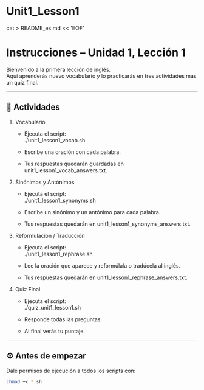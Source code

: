 # Unit1_Lesson1
cat > README_es.md << 'EOF'
# Instrucciones – Unidad 1, Lección 1

Bienvenido a la primera lección de inglés.  
Aquí aprenderás nuevo vocabulario y lo practicarás en tres actividades más un quiz final.

---

## 📂 Actividades

1. Vocabulario  
   - Ejecuta el script:  
         ./unit1_lesson1_vocab.sh
       
   - Escribe una oración con cada palabra.  
   - Tus respuestas quedarán guardadas en unit1_lesson1_vocab_answers.txt.

2. Sinónimos y Antónimos  
   - Ejecuta el script:  
         ./unit1_lesson1_synonyms.sh
       
   - Escribe un sinónimo y un antónimo para cada palabra.  
   - Tus respuestas quedarán en unit1_lesson1_synonyms_answers.txt.

3. Reformulación / Traducción  
   - Ejecuta el script:  
         ./unit1_lesson1_rephrase.sh
       
   - Lee la oración que aparece y reformúlala o tradúcela al inglés.  
   - Tus respuestas quedarán en unit1_lesson1_rephrase_answers.txt.

4. Quiz Final  
   - Ejecuta el script:  
         ./quiz_unit1_lesson1.sh
       
   - Responde todas las preguntas.  
   - Al final verás tu puntaje.  

---

## ⚙️ Antes de empezar
Dale permisos de ejecución a todos los scripts con:  
```zsh
chmod +x *.sh
